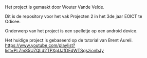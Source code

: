 Het project is gemaakt door Wouter Vande Velde.

Dit is de repository voor het vak Projecten 2 in het 3de jaar EOICT te Odisee.

Onderwerp van het project is een spelletje op een android device.

Het huidige project is gebaseerd op de tutorial van Brent Aureli.
https://www.youtube.com/playlist?list=PLZm85UZQLd2TPXpUJfDEdWTSgszionbJy
